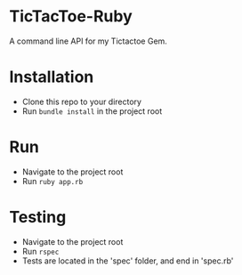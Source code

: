 # TicTacToe-Ruby

A command line API for my Tictactoe Gem.

# Installation

- Clone this repo to your directory
- Run `bundle install` in the project root

# Run

- Navigate to the project root
- Run `ruby app.rb`

# Testing

- Navigate to the project root
- Run `rspec`
- Tests are located in the 'spec' folder, and end in 'spec.rb'


